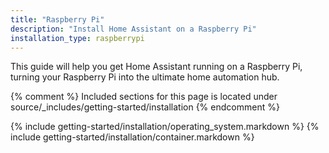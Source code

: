 ```yaml
---
title: "Raspberry Pi"
description: "Install Home Assistant on a Raspberry Pi"
installation_type: raspberrypi
---
```

This guide will help you get Home Assistant running on a Raspberry Pi, turning your Raspberry Pi into the ultimate home automation hub.

{% comment %}
Included sections for this page is located under source/_includes/getting-started/installation
{% endcomment %}

{% include getting-started/installation/operating_system.markdown %}
{% include getting-started/installation/container.markdown %}
